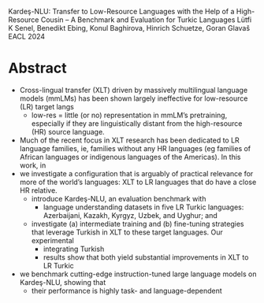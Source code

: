 Kardeş-NLU: Transfer to Low-Resource Languages with the Help of a High-Resource
  Cousin – A Benchmark and Evaluation for Turkic Languages
Lütfi K Senel, Benedikt Ebing, Konul Baghirova, Hinrich Schuetze, Goran Glavaš
EACL 2024

# Abstract

* Cross-lingual transfer (XLT) driven by massively multilingual language models
  (mmLMs) has been shown largely ineffective for low-resource (LR) target langs
  * low-res = little (or no) representation in mmLM’s pretraining,
    especially if they are linguistically distant from the high-resource (HR)
    source language.
* Much of the recent focus in XLT research has been dedicated to LR language
  families, ie, families without any HR languages (eg families of African
  languages or indigenous languages of the Americas). In this work, in
* we investigate a configuration that is arguably of practical relevance for
  more of the world’s languages: XLT to LR languages that do have a close HR
  relative.
  * introduce Kardeş-NLU, an evaluation benchmark with
    * language understanding datasets in five LR Turkic languages: Azerbaijani,
      Kazakh, Kyrgyz, Uzbek, and Uyghur; and
  * investigate (a) intermediate training and (b) fine-tuning strategies that
    leverage Turkish in XLT to these target languages. Our experimental
    * integrating Turkish
    * results show that both yield substantial improvements in XLT to LR Turkic
* we benchmark cutting-edge instruction-tuned large language models on
  Kardeş-NLU, showing that
  * their performance is highly task- and language-dependent
